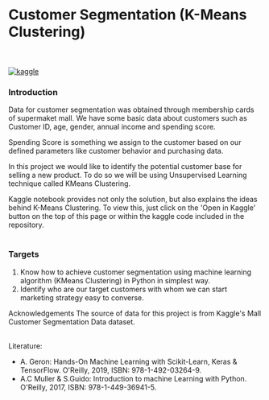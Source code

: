 # Customer Segmentation (K-Means Clustering) <br><br/>

[![kaggle](https://img.shields.io/badge/_-Open_in_Kaggle-informational?style=plastic&logo=kaggle&logoColor=white&color=045bab&link=https://www.kaggle.com/code/martinab/customer-segmentation-k-means-clustering?scriptVersionId=113557619)](https://www.kaggle.com/code/martinab/customer-segmentation-k-means-clustering?scriptVersionId=113557619)

### Introduction
Data for customer segmentation was obtained through membership cards of supermaket mall. We have some basic data about customers such as Customer ID, age, gender, annual income and spending score.

Spending Score is something we assign to the customer based on our defined parameters like customer behavior and purchasing data.

In this project we would like to identify the potential customer base for selling a new product. To do so we will be using Unsupervised Learning technique called KMeans Clustering. 

Kaggle notebook provides not only the solution, but also explains the ideas behind K-Means Clustering. To view this, just click on the 'Open in Kaggle' button on the top of this page or within the kaggle code included in the repository. <br><br/>


### Targets

 1. Know how to achieve customer segmentation using machine learning algorithm (KMeans Clustering) in Python in simplest way.
 2. Identify who are our target customers with whom we can start marketing strategy easy to converse.

Acknowledgements
The source of data for this project is from Kaggle's Mall Customer Segmentation Data dataset. <br><br/>


Literature:
 - A. Geron: Hands-On Machine Learning with Scikit-Learn, Keras & TensorFlow. O'Reilly, 2019, ISBN: 978-1-492-03264-9.
 - A.C Muller & S.Guido: Introduction to machine Learning with Python. O'Reilly, 2017, ISBN: 978-1-449-36941-5.
